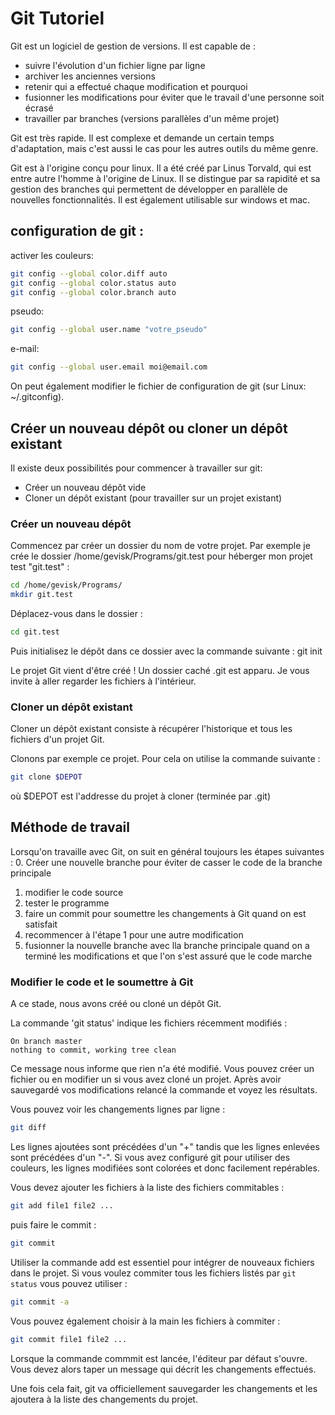# Git Tutoriel

Git est un logiciel de gestion de versions. Il est capable de :
- suivre l'évolution d'un fichier ligne par ligne
- archiver les anciennes versions
- retenir qui a effectué chaque modification et pourquoi
- fusionner les modifications pour éviter que le travail d'une personne soit écrasé
- travailler par branches (versions parallèles d'un même projet)

Git est très rapide. Il est complexe et demande un certain temps d'adaptation, mais c'est aussi le
cas pour les autres outils du même genre.

Git est à l'origine conçu pour linux. Il a été créé par Linus Torvald, qui est entre autre l'homme
à l'origine de Linux. Il se distingue par sa rapidité et sa gestion des branches qui permettent de
développer en parallèle de nouvelles fonctionnalités. Il est également utilisable sur windows et mac.

## configuration de git :
activer les couleurs:

```bash
git config --global color.diff auto
git config --global color.status auto
git config --global color.branch auto
```

pseudo:

```bash
git config --global user.name "votre_pseudo"
```
e-mail:

```bash
git config --global user.email moi@email.com
```

On peut également modifier le fichier de configuration de git (sur Linux: ~/.gitconfig).

## Créer un nouveau dépôt ou cloner un dépôt existant
Il existe deux possibilités pour commencer à travailler sur git:
- Créer un nouveau dépôt vide
- Cloner un dépôt existant (pour travailler sur un projet existant)

### Créer un nouveau dépôt
Commencez par créer un dossier du nom de votre projet. Par exemple je crée le dossier /home/gevisk/Programs/git.test
pour héberger mon projet test "git.test" :

```bash
cd /home/gevisk/Programs/
mkdir git.test
```

Déplacez-vous dans le dossier :

```bash
cd git.test
```

Puis initialisez le dépôt dans ce dossier avec la commande suivante :
git init

Le projet Git vient d'être créé ! Un dossier caché .git est apparu. Je vous invite à aller regarder les fichiers
à l'intérieur.

### Cloner un dépôt existant
Cloner un dépôt existant consiste à récupérer l'historique et tous les fichiers d'un projet Git.

Clonons par exemple ce projet. Pour cela on utilise la commande suivante :

```bash
git clone $DEPOT
```
où $DEPOT est l'addresse du projet à cloner (terminée par .git)

## Méthode de travail
Lorsqu'on travaille avec Git, on suit en général toujours les étapes suivantes :
0. Créer une nouvelle branche pour éviter de casser le code de la branche principale
1. modifier le code source
2. tester le programme
3. faire un commit pour soumettre les changements à Git quand on est satisfait
4. recommencer à l'étape 1 pour une autre modification
5. fusionner la nouvelle branche avec lla branche principale quand on a terminé les modifications et que l'on s'est assuré que le code marche

### Modifier le code et le soumettre à Git
A ce stade, nous avons créé ou cloné un dépôt Git.

La commande 'git status' indique les fichiers récemment modifiés :

```
On branch master
nothing to commit, working tree clean
```

Ce message nous informe que rien n'a été modifié. Vous pouvez créer un fichier ou en modifier un si vous avez cloné un projet. Après avoir sauvegardé vos modifications relancé la commande et voyez les résultats.

Vous pouvez voir les changements lignes par ligne :

```bash
git diff
```

Les lignes ajoutées sont précédées d'un "+" tandis que les lignes enlevées sont précédées d'un "-". Si vous avez 
configuré git pour utiliser des couleurs, les lignes modifiées sont colorées et donc facilement repérables.

Vous devez ajouter les fichiers à la liste des fichiers commitables :

```bash
git add file1 file2 ...
```

puis faire le commit :

```bash
git commit
```

Utiliser la commande add est essentiel pour intégrer de nouveaux fichiers dans le projet.
Si vous voulez commiter tous les fichiers listés par ```git status``` vous pouvez utiliser :

```bash
git commit -a
```

Vous pouvez également choisir à la main les fichiers à commiter :
```bash
git commit file1 file2 ...
```

Lorsque la commande commmit est lancée, l'éditeur par défaut s'ouvre. Vous devez alors taper un message qui décrit
les changements effectués.

Une fois cela fait, git va officiellement sauvegarder les changements et les ajoutera à la liste des changements du
projet.

